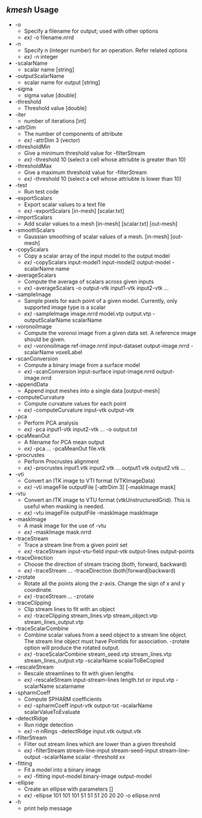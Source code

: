## *kmesh* Usage
* -o
	* Specify a filename for output; used with other options
	* *ex)* -o filename.nrrd
* -n
	* Specify n (integer number) for an operation. Refer related options
	* *ex)* -n integer
* -scalarName
	* scalar name [string]
* -outputScalarName
	* scalar name for output [string]
* -sigma
	* sigma value [double]
* -threshold
	* Threshold value [double]
* -iter
	* number of iterations [int]
* -attrDim
	* The number of components of attribute
	* *ex)* -attrDim 3 (vector)
* -thresholdMin
	* Give a minimum threshold value for -filterStream
	* *ex)* -threshold 10 (select a cell whose attriubte is greater than 10)
* -thresholdMax
	* Give a maximum threshold value for -filterStream
	* *ex)* -threshold 10 (select a cell whose attriubte is lower than 10)
* -test
	* Run test code
* -exportScalars
	* Export scalar values to a text file
	* *ex)* -exportScalars [in-mesh] [scalar.txt]
* -importScalars
	* Add scalar values to a mesh [in-mesh] [scalar.txt] [out-mesh]
* -smoothScalars
	* Gaussian smoothing of scalar values of a mesh. [in-mesh] [out-mesh]
* -copyScalars
	* Copy a scalar array of the input model to the output model
	* *ex)* -copyScalars input-model1 input-model2 output-model -scalarName name
* -averageScalars
	* Compute the average of scalars across given inputs
	* *ex)* -averageScalars -o output-vtk input1-vtk input2-vtk ... 
* -sampleImage
	* Sample pixels for each point of a given model. Currently, only supported image type is a scalar
	* *ex)* -sampleImage image.nrrd model.vtp output.vtp -outputScalarName scalarName
* -voronoiImage
	* Compute the voronoi image from a given data set. A reference image should be given.
	* *ex)* -voronoiImage ref-image.nrrd input-dataset output-image.nrrd -scalarName voxelLabel
* -scanConversion
	* Compute a binary image from a surface model
	* *ex)* -scanConversion input-surface input-image.nrrd output-image.nrrd
* -appendData
	* Append input meshes into a single data [output-mesh]
* -computeCurvature
	* Compute curvature values for each point
	* *ex)* -computeCurvature input-vtk output-vtk
* -pca
	* Perform PCA analysis
	* *ex)* -pca input1-vtk input2-vtk ... -o output.txt
* -pcaMeanOut
	* A filename for PCA mean output
	* *ex)* -pca ... -pcaMeanOut file.vtk
* -procrustes
	* Perform Procrustes alignment
	* *ex)* -procrustes input1.vtk input2.vtk ... output1.vtk output2.vtk ...
* -vti
	* Convert an ITK image to VTI format (VTKImageData)
	* *ex)* -vti imageFile outputFile [-attrDim 3] [-maskImage mask]
* -vtu
	* Convert an ITK image to VTU format (vtkUnstructuredGrid). This is useful when masking is needed.
	* *ex)* -vtu imageFile outputFile -maskImage maskImage
* -maskImage
	* A mask image for the use of -vtu
	* *ex)* -maskImage mask.nrrd
* -traceStream
	* Trace a stream line from a given point set
	* *ex)* -traceStream input-vtu-field input-vtk output-lines output-points
* -traceDirection
	* Choose the direction of stream tracing (both, forward, backward)
	* *ex)* -traceStream ... -traceDirection (both|forward|backward)
* -zrotate
	* Rotate all the points along the z-axis. Change the sign of x and y coordinate.
	* *ex)* -traceStream ... -zrotate
* -traceClipping
	* Clip stream lines to fit with an object
	* *ex)* -traceClipping stream_lines.vtp stream_object.vtp stream_lines_output.vtp
* -traceScalarCombine
	* Combine scalar values from a seed object to a stream line object. The stream line object must have PointIds for association. -zrotate option will produce the rotated output.
	* *ex)* -traceScalarCombine stream_seed.vtp stream_lines.vtp stream_lines_output.vtp -scalarName scalarToBeCopied
* -rescaleStream
	* Rescale streamlines to fit with given lengths
	* *ex)* -rescaleStream input-stream-lines length.txt or input.vtp -scalarName scalarname
* -spharmCoeff
	* Compute SPHARM coefficients
	* *ex)* -spharmCoeff input-vtk output-txt -scalarName scalarValueToEvaluate
* -detectRidge
	* Run ridge detection
	* *ex)* -n nRings -detectRidge input.vtk output.vtk
* -filterStream
	* Filter out stream lines which are lower than a given threshold
	* *ex)* -filterStream stream-line-input stream-seed-input stream-line-output -scalarName scalar -threshold xx
* -fitting
	* Fit a model into a binary image
	* *ex)* -fitting input-model binary-image output-model
* -ellipse
	* Create an ellipse with parameters []
	* *ex)* -ellipse 101 101 101 51 51 51 20 20 20 -o ellipse.nrrd
* -h
	* print help message

